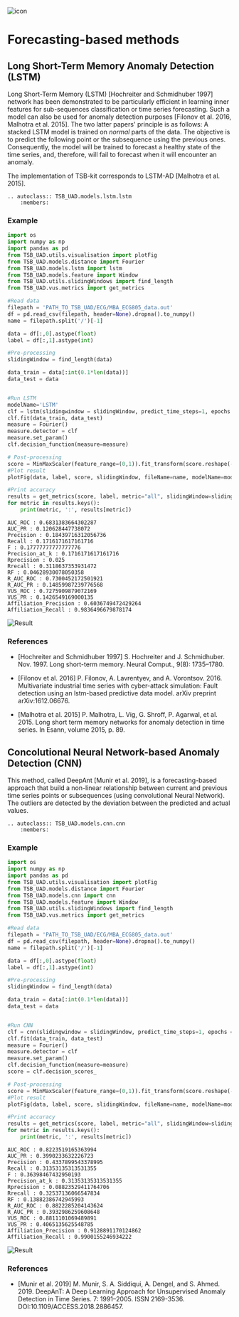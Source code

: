 ![icon](../../assets/method_icons/forecasting.png "icon")
# Forecasting-based methods

## Long Short-Term Memory Anomaly Detection (LSTM)

Long Short-Term Memory (LSTM) [Hochreiter and Schmidhuber 1997] network has been demonstrated to be particularly efficient in learning inner features for sub-sequences classification or time series forecasting. Such a model can also be used for anomaly detection purposes [Filonov et al. 2016, Malhotra et al. 2015]. 
The two latter papers' principle is as follows: A stacked LSTM model is trained on *normal* parts of the data. The objective is to predict the following point or the subsequence using the previous ones. Consequently, the model will be trained to forecast a healthy state of the time series, and, therefore, will fail to forecast when it will encounter an anomaly.  

The implementation of TSB-kit corresponds to LSTM-AD [Malhotra et al. 2015].

```{eval-rst}  
.. autoclass:: TSB_UAD.models.lstm.lstm
    :members:

```

### Example

```python
import os
import numpy as np
import pandas as pd
from TSB_UAD.utils.visualisation import plotFig
from TSB_UAD.models.distance import Fourier
from TSB_UAD.models.lstm import lstm
from TSB_UAD.models.feature import Window
from TSB_UAD.utils.slidingWindows import find_length
from TSB_UAD.vus.metrics import get_metrics

#Read data
filepath = 'PATH_TO_TSB_UAD/ECG/MBA_ECG805_data.out'
df = pd.read_csv(filepath, header=None).dropna().to_numpy()
name = filepath.split('/')[-1]

data = df[:,0].astype(float)
label = df[:,1].astype(int)

#Pre-processing    
slidingWindow = find_length(data)

data_train = data[:int(0.1*len(data))]
data_test = data


#Run LSTM
modelName='LSTM'
clf = lstm(slidingwindow = slidingWindow, predict_time_steps=1, epochs = 50, patience = 5, verbose=0)
clf.fit(data_train, data_test)
measure = Fourier()
measure.detector = clf
measure.set_param()
clf.decision_function(measure=measure)

# Post-processing
score = MinMaxScaler(feature_range=(0,1)).fit_transform(score.reshape(-1,1)).ravel()
#Plot result
plotFig(data, label, score, slidingWindow, fileName=name, modelName=modelName) 

#Print accuracy
results = get_metrics(score, label, metric="all", slidingWindow=slidingWindow)
for metric in results.keys():
    print(metric, ':', results[metric])
```
```
AUC_ROC : 0.6831383664302287
AUC_PR : 0.120628447738072
Precision : 0.18439716312056736
Recall : 0.1716171617161716
F : 0.17777777777777776
Precision_at_k : 0.1716171617161716
Rprecision : 0.025
Rrecall : 0.3118637353931472
RF : 0.04628930078050358
R_AUC_ROC : 0.7300452172501921
R_AUC_PR : 0.14859987239776568
VUS_ROC : 0.7275909879072169
VUS_PR : 0.1426549169000135
Affiliation_Precision : 0.6036749472429264
Affiliation_Recall : 0.9836496679878174
```
![Result](../../assets/method_results/LSTM.png "AE Result")

### References

* [Hochreiter and Schmidhuber 1997] S. Hochreiter and J. Schmidhuber. Nov. 1997. Long short-term memory. Neural Comput., 9(8): 1735–1780.

* [Filonov et al. 2016] P. Filonov, A. Lavrentyev, and A. Vorontsov. 2016. Multivariate industrial time series with cyber-attack simulation: Fault detection using an lstm-based predictive data model. arXiv preprint arXiv:1612.06676.

* [Malhotra et al. 2015] P. Malhotra, L. Vig, G. Shroff, P. Agarwal, et al. 2015. Long short term memory networks for anomaly detection in time series. In Esann, volume 2015, p. 89.




## Concolutional Neural Network-based Anomaly Detection (CNN)

This method, called DeepAnt [Munir et al. 2019], is a forecasting-based approach that build a non-linear relationship between current and previous time series points or subsequences (using convolutional Neural Network). The outliers are detected by the deviation between the predicted and actual values.

```{eval-rst}  
.. autoclass:: TSB_UAD.models.cnn.cnn
    :members:

```

### Example

```python
import os
import numpy as np
import pandas as pd
from TSB_UAD.utils.visualisation import plotFig
from TSB_UAD.models.distance import Fourier
from TSB_UAD.models.cnn import cnn
from TSB_UAD.models.feature import Window
from TSB_UAD.utils.slidingWindows import find_length
from TSB_UAD.vus.metrics import get_metrics

#Read data
filepath = 'PATH_TO_TSB_UAD/ECG/MBA_ECG805_data.out'
df = pd.read_csv(filepath, header=None).dropna().to_numpy()
name = filepath.split('/')[-1]

data = df[:,0].astype(float)
label = df[:,1].astype(int)

#Pre-processing    
slidingWindow = find_length(data)

data_train = data[:int(0.1*len(data))]
data_test = data


#Run CNN
clf = cnn(slidingwindow = slidingWindow, predict_time_steps=1, epochs = 100, patience = 5, verbose=0)
clf.fit(data_train, data_test)
measure = Fourier()
measure.detector = clf
measure.set_param()
clf.decision_function(measure=measure)
score = clf.decision_scores_

# Post-processing
score = MinMaxScaler(feature_range=(0,1)).fit_transform(score.reshape(-1,1)).ravel()
#Plot result
plotFig(data, label, score, slidingWindow, fileName=name, modelName=modelName) 

#Print accuracy
results = get_metrics(score, label, metric="all", slidingWindow=slidingWindow)
for metric in results.keys():
    print(metric, ':', results[metric])
```
```
AUC_ROC : 0.8223519165363994
AUC_PR : 0.3990233632226723
Precision : 0.4337899543378995
Recall : 0.31353135313531355
F : 0.36398467432950193
Precision_at_k : 0.31353135313531355
Rprecision : 0.08823529411764706
Rrecall : 0.32537136066547834
RF : 0.13882386742945993
R_AUC_ROC : 0.8822285204143624
R_AUC_PR : 0.3932986259608648
VUS_ROC : 0.8811101069489891
VUS_PR : 0.4065135625548785
Affiliation_Precision : 0.9128891170124862
Affiliation_Recall : 0.9900155246934222
```
![Result](../../assets/method_results/CNN.png "CNN Result")

### References

* [Munir et al. 2019] M. Munir, S. A. Siddiqui, A. Dengel, and S. Ahmed. 2019. DeepAnT: A Deep Learning Approach for Unsupervised Anomaly Detection in Time Series. 7: 1991–2005. ISSN 2169-3536. DOI:10.1109/ACCESS.2018.2886457.